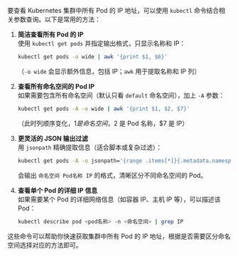 要查看 Kubernetes 集群中所有 Pod 的 IP 地址，可以使用 `kubectl` 命令结合相关参数查询。以下是常用的方法：

1. **简洁查看所有 Pod 的 IP**  
   使用 `kubectl get pods` 并指定输出格式，只显示名称和 IP：  
   ```bash
   kubectl get pods -o wide | awk '{print $1, $6}'
   ```  
   （`-o wide` 会显示额外信息，包括 IP；`awk` 用于提取名称和 IP 列）

2. **查看所有命名空间的 Pod IP**  
   如果需要包含所有命名空间（默认只看 `default` 命名空间），加上 `-A` 参数：  
   ```bash
   kubectl get pods -A -o wide | awk '{print $1, $2, $7}'
   ```  
   （此时列顺序变化，$1 是命名空间，$2 是 Pod 名称，$7 是 IP）

3. **更灵活的 JSON 输出过滤**  
   用 `jsonpath` 精确提取信息（适合脚本或复杂过滤）：  
   ```bash
   kubectl get pods -A -o jsonpath='{range .items[*]}{.metadata.namespace}{" "}{.metadata.name}{" "}{.status.podIP}{"\n"}{end}'
   ```  
   会输出 `命名空间 Pod名称 IP` 的格式，清晰区分不同命名空间的 Pod。

4. **查看单个 Pod 的详细 IP 信息**  
   如果需要某个 Pod 的详细网络信息（如容器 IP、主机 IP 等），可以描述该 Pod：  
   ```bash
   kubectl describe pod <pod名称> -n <命名空间> | grep IP
   ```

这些命令可以帮助你快速获取集群中所有 Pod 的 IP 地址，根据是否需要区分命名空间选择对应的方法即可。
